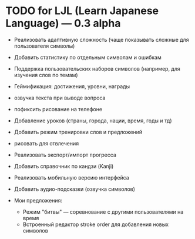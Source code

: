 # TODO for LJL (Learn Japanese Language) — 0.3 alpha

- Реализовать адаптивную сложность (чаще показывать сложные для пользователя символы)
- Добавить статистику по отдельным символам и ошибкам
- Поддержка пользовательских наборов символов (например, для изучения слов по темам)
- Геймификация: достижения, уровни, награды
- озвучка текста при выводе вопроса
- пофиксить рисование на телефоне
- Добавление уроков (страны, города, нации, время, годы и тд)
- Добавить режим тренировки слов и предложений
- рисовать для отвлечения

- Реализовать экспорт/импорт прогресса

- Добавить справочник по кандзи (Kanji)
- Реализовать мобильную версию интерфейса
- Добавить аудио-подсказки (озвучка символов)
- Мои предложения:
  - Режим "битвы" — соревнование с другими пользователями на время
  - Встроенный редактор stroke order для добавления новых символов
